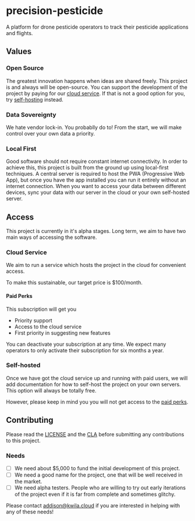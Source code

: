 # precision-pesticide

A platform for drone pesticide operators to track their pesticide applications and flights.

## Values

### Open Source

The greatest innovation happens when ideas are shared freely. This project is and always will be open-source. You can support the development of the project by paying for our [cloud service](#cloud-service). If that is not a good option for you, try [self-hosting](#self-hosted) instead.

### Data Sovereignty

We hate vendor lock-in. You probablly do to! From the start, we will make control over your own data a priority.

### Local First

Good software should not require constant internet connectivity. In order to achieve this, this project is built from the ground up using local-first techniques. A central server is required to host the PWA (Progressive Web App), but once you have the app installed you can run it entirely without an internet connection. When you want to access your data between different devices, sync your data with our server in the cloud or your own self-hosted server.

## Access

This project is currently in it's alpha stages. Long term, we aim to have two main ways of accessing the software.

### Cloud Service

We aim to run a service which hosts the project in the cloud for convenient access.

To make this sustainable, our target price is $100/month.

#### Paid Perks

This subscription will get you
- Priority support
- Access to the cloud service
- First priority in suggesting new features

You can deactivate your subscription at any time. We expect many operators to only activate their subscription for six months a year.

### Self-hosted

Once we have got the cloud service up and running with paid users, we will add documentation for how to self-host the project on your own servers. This option will always be totally free.

However, please keep in mind you you will not get access to the [paid perks](#paid-perks).

## Contributing

Please read the [LICENSE](./LICENSE) and the [CLA](./CONTRIBUTING.md) before submitting any contributions to this project.

### Needs

- [ ] We need about $5,000 to fund the initial development of this project.
- [ ] We need a good name for the project, one that will be well received in the market.
- [ ] We need alpha testers. People who are willing to try out early iterations of the project even if it is far from complete and sometimes glitchy.

Please contact addison@kwila.cloud if you are interested in helping with any of these needs!
